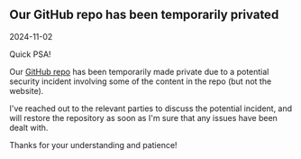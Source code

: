 ## Our GitHub repo has been temporarily privated
<span class="text-secondary">2024-11-02</span>

Quick PSA! 

Our [GitHub repo](https://github.com/posh-crouton/dovahzul-archive) has been temporarily made private due to a potential security incident involving some of the content in the repo (but not the website). 

I've reached out to the relevant parties to discuss the potential incident, and will restore the repository 
as soon as I'm sure that any issues have been dealt with. 

Thanks for your understanding and patience! 

